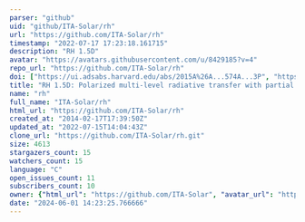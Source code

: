 ```yaml
---
parser: "github"
uid: "github/ITA-Solar/rh"
url: "https://github.com/ITA-Solar/rh"
timestamp: "2022-07-17 17:23:18.161715"
description: "RH 1.5D"
avatar: "https://avatars.githubusercontent.com/u/8429185?v=4"
repo_url: "https://github.com/ITA-Solar/rh"
doi: ["https://ui.adsabs.harvard.edu/abs/2015A%26A...574A...3P", "https://ui.adsabs.harvard.edu/abs/2015ascl.soft02001P/abstract"]
title: "RH 1.5D: Polarized multi-level radiative transfer with partial frequency distribution"
name: "rh"
full_name: "ITA-Solar/rh"
html_url: "https://github.com/ITA-Solar/rh"
created_at: "2014-02-17T17:39:50Z"
updated_at: "2022-07-15T14:04:43Z"
clone_url: "https://github.com/ITA-Solar/rh.git"
size: 4613
stargazers_count: 15
watchers_count: 15
language: "C"
open_issues_count: 11
subscribers_count: 10
owner: {"html_url": "https://github.com/ITA-Solar", "avatar_url": "https://avatars.githubusercontent.com/u/8429185?v=4", "login": "ITA-Solar", "type": "Organization"}
date: "2024-06-01 14:23:25.766666"
---
```


